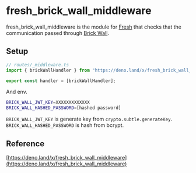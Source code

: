 # fresh_brick_wall_middleware

fresh_brick_wall_middleware is the module for [Fresh](https://fresh.deno.dev/) that checks that the communication passed through [Brick Wall](https://brickwall.deno.dev).

## Setup

```ts
// routes/_middleware.ts
import { brickWallHandler } from "https://deno.land/x/fresh_brick_wall_middleware/mod.ts";

export const handler = [brickWallHandler];
```

And env.

```sh
BRICK_WALL_JWT_KEY=XXXXXXXXXXXXX
BRICK_WALL_HASHED_PASSWORD=[hashed password]
```

`BRICK_WALL_JWT_KEY` is generate key from `crypto.subtle.generateKey`.
`BRICK_WALL_HASHED_PASSWORD` is hash from bcrypt.

## Reference

[https://deno.land/x/fresh_brick_wall_middleware](https://deno.land/x/fresh_brick_wall_middleware)
